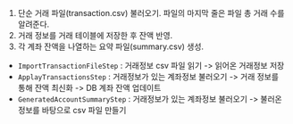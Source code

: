 1. 단순 거래 파일(transaction.csv) 불러오기. 파일의 마지막 줄은 파일 총 거래 수를 알려준다.
2. 거래 정보를 거래 테이블에 저장한 후 잔액 반영.
3. 각 계좌 잔액을 나열하는 요약 파일(summary.csv) 생성.

* `ImportTransactionFileStep` : 거래정보 csv 파일 읽기 -> 읽어온 거래정보 저장
* `ApplayTransactionsStep` : 거래정보가 있는 계좌정보 불러오기 -> 거래 정보를 통해 잔액 최신화 -> DB 계좌 잔액 업데이트
* `GeneratedAccountSummaryStep` : 거래정보가 있는 계좌정보 불러오기 -> 불러온 정보를 바탕으로 csv 파일 만들기
